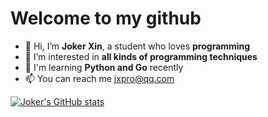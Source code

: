 # Welcome to my github

- 👋 Hi, I’m **Joker Xin**, a student who loves **programming**
- 🌱 I’m interested in **all kinds of programming techniques**
- 📖 I'm learning **Python and Go** recently
- 📫 You can reach me jxpro@qq.com

[![Joker's GitHub stats](https://github-readme-stats.vercel.app/api?username=jxpro&show_icons=true&theme=blueberry&include_all_commits=true)](https://github.com/anuraghazra/github-readme-stats)
